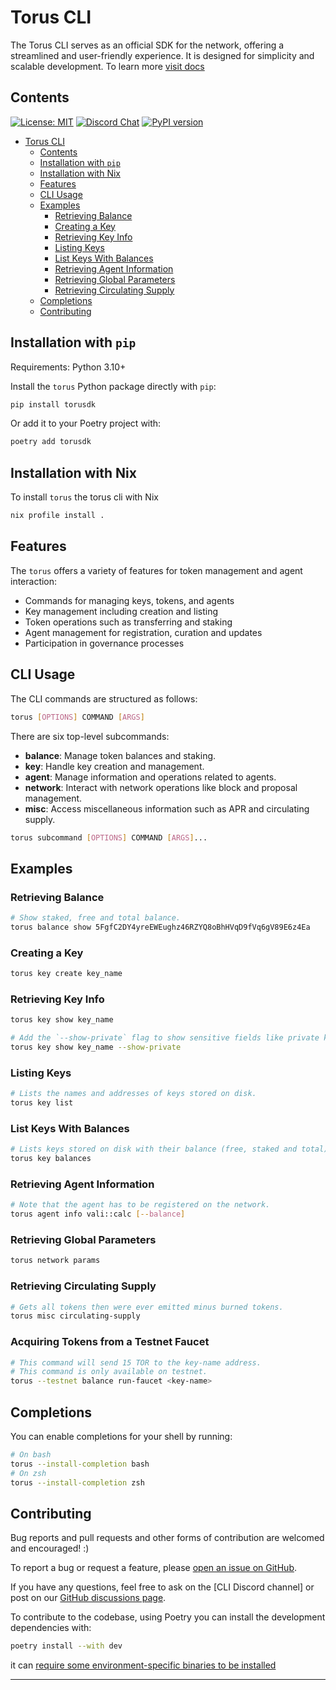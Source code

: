 # Torus CLI

The Torus CLI serves as an official SDK for the network, offering a streamlined and
user-friendly experience. It is designed for simplicity and scalable
development. To learn more [visit docs](https://docs.torus.network/installation/setup-torus)

## Contents

[![License: MIT](https://img.shields.io/badge/License-MIT-yellow.svg)](https://opensource.org/licenses/MIT)
[![Discord Chat](https://img.shields.io/badge/discord-join%20chat-blue.svg)](https://discord.gg/W2H8Q6aE)
[![PyPI version](https://badge.fury.io/py/torus.svg)](https://pypi.org/project/torusdk/)

- [Torus CLI](#torus-cli)
  - [Contents](#contents)
  - [Installation with `pip`](#installation-with-pip)
  - [Installation with Nix](#installation-with-nix)
  - [Features](#features)
  - [CLI Usage](#cli-usage)
  - [Examples](#examples)
    - [Retrieving Balance](#retrieving-balance)
    - [Creating a Key](#creating-a-key)
    - [Retrieving Key Info](#retrieving-key-info)
    - [Listing Keys](#listing-keys)
    - [List Keys With Balances](#list-keys-with-balances)
    - [Retrieving Agent Information](#retrieving-agent-information)
    - [Retrieving Global Parameters](#retrieving-global-parameters)
    - [Retrieving Circulating Supply](#retrieving-circulating-supply)
  - [Completions](#completions)
  - [Contributing](#contributing)

## Installation with `pip`

Requirements: Python 3.10+

Install the `torus` Python package directly with `pip`:

```sh
pip install torusdk
```

Or add it to your Poetry project with:

```sh
poetry add torusdk
```

## Installation with Nix

To install `torus` the torus cli with Nix

```sh
nix profile install .
```

## Features

The `torus` offers a variety of features for token management and agent interaction:

- Commands for managing keys, tokens, and agents
- Key management including creation and listing
- Token operations such as transferring and staking
- Agent management for registration, curation and updates
- Participation in governance processes

## CLI Usage

The CLI commands are structured as follows:

```sh
torus [OPTIONS] COMMAND [ARGS]
```

There are six top-level subcommands:

- **balance**: Manage token balances and staking.
- **key**: Handle key creation and management.
- **agent**: Manage information and operations related to agents.
- **network**: Interact with network operations like block and proposal management.
- **misc**: Access miscellaneous information such as APR and circulating supply.

```sh
torus subcommand [OPTIONS] COMMAND [ARGS]...
```

## Examples

### Retrieving Balance

```sh
# Show staked, free and total balance.
torus balance show 5FgfC2DY4yreEWEughz46RZYQ8oBhHVqD9fVq6gV89E6z4Ea
```

### Creating a Key

```sh
torus key create key_name
```

### Retrieving Key Info

```sh
torus key show key_name

# Add the `--show-private` flag to show sensitive fields like private key.
torus key show key_name --show-private
```

### Listing Keys

```sh
# Lists the names and addresses of keys stored on disk.
torus key list
```

### List Keys With Balances

```sh
# Lists keys stored on disk with their balance (free, staked and total).
torus key balances
```

### Retrieving Agent Information

```sh
# Note that the agent has to be registered on the network.
torus agent info vali::calc [--balance]
```

### Retrieving Global Parameters

```sh
torus network params
```

### Retrieving Circulating Supply

```sh
# Gets all tokens then were ever emitted minus burned tokens.
torus misc circulating-supply
```

### Acquiring Tokens from a Testnet Faucet

```sh
# This command will send 15 TOR to the key-name address.
# This command is only available on testnet.
torus --testnet balance run-faucet <key-name>
```

## Completions

You can enable completions for your shell by running:

```sh
# On bash
torus --install-completion bash
# On zsh
torus --install-completion zsh
```

## Contributing

Bug reports and pull requests and other forms of contribution are welcomed and
encouraged! :)

To report a bug or request a feature, please [open an issue on GitHub].

If you have any questions, feel free to ask on the [CLI Discord channel] or
post on our [GitHub discussions page].

To contribute to the codebase, using Poetry you can install the development dependencies with:

```sh
poetry install --with dev
```

it can [require some environment-specific binaries to be installed][ruff-installation]

---

[open an issue on GitHub]: https://github.com/renlabs-dev/torus/issues/new/choose
[torus Discord channel]: https://go.renlabs-dev.org/torus-channel
[GitHub discussions page]: https://github.com/renlabs-dev/torus/discussions
[ruff-installation]: https://docs.astral.sh/ruff/installation/
